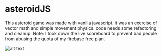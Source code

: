 # asteroidJS

This asteroid game was made with vanilla javascript. it was an exercise of vector math and simple movement physics. code needs some refactoring and cleanup.
Note: I took down the live scoreboard to prevent bad people from abusing the quota of my firebase free plan.

![alt text](https://raw.githubusercontent.com/ifariat/asteroidsJS/master/preview.png)

